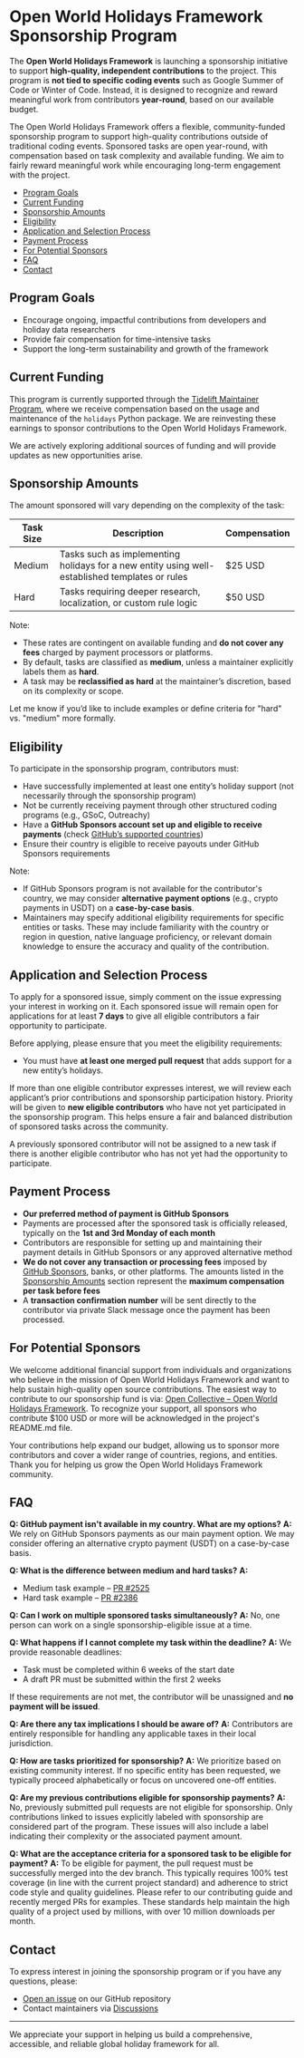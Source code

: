 # Open World Holidays Framework Sponsorship Program

The **Open World Holidays Framework** is launching a sponsorship initiative to support **high-quality, independent contributions** to the project. This program is **not tied to specific coding events** such as Google Summer of Code or Winter of Code. Instead, it is designed to recognize and reward meaningful work from contributors **year-round**, based on our available budget.

The Open World Holidays Framework offers a flexible, community-funded sponsorship program to support high-quality contributions outside of traditional coding events.
Sponsored tasks are open year-round, with compensation based on task complexity and available funding. We aim to fairly reward meaningful work while encouraging long-term engagement with the project.

- [Program Goals](#program-goals)
- [Current Funding](#current-funding)
- [Sponsorship Amounts](#sponsorship-amounts)
- [Eligibility](#eligibility)
- [Application and Selection Process](#application-and-selection-process)
- [Payment Process](#payment-process)
- [For Potential Sponsors](#for-potential-sponsors)
- [FAQ](#faq)
- [Contact](#contact)

## Program Goals

- Encourage ongoing, impactful contributions from developers and holiday data researchers
- Provide fair compensation for time-intensive tasks
- Support the long-term sustainability and growth of the framework

## Current Funding

This program is currently supported through the [Tidelift Maintainer Program](https://tidelift.com/lifter/search/pypi/holidays), where we receive compensation based on the usage and maintenance of the `holidays` Python package. We are reinvesting these earnings to sponsor contributions to the Open World Holidays Framework.

We are actively exploring additional sources of funding and will provide updates as new opportunities arise.

## Sponsorship Amounts

The amount sponsored will vary depending on the complexity of the task:

| Task Size | Description                                                                                    | Compensation |
| --------- | ---------------------------------------------------------------------------------------------- | ------------ |
| Medium    | Tasks such as implementing holidays for a new entity using well-established templates or rules | \$25 USD     |
| Hard       | Tasks requiring deeper research, localization, or custom rule logic                           | \$50 USD     |

Note:

- These rates are contingent on available funding and **do not cover any fees** charged by payment processors or platforms.
- By default, tasks are classified as **medium**, unless a maintainer explicitly labels them as **hard**.
- A task may be **reclassified as hard** at the maintainer’s discretion, based on its complexity or scope.

Let me know if you’d like to include examples or define criteria for "hard" vs. "medium" more formally.

## Eligibility

To participate in the sponsorship program, contributors must:

- Have successfully implemented at least one entity’s holiday support (not necessarily through the sponsorship program)
- Not be currently receiving payment through other structured coding programs (e.g., GSoC, Outreachy)
- Have a **GitHub Sponsors account set up and eligible to receive payments** (check [GitHub’s supported countries](https://docs.github.com/en/sponsors/getting-started-with-github-sponsors/about-github-sponsors#supported-regions-for-github-sponsors))
- Ensure their country is eligible to receive payouts under GitHub Sponsors requirements

Note:

- If GitHub Sponsors program is not available for the contributor's country, we may consider **alternative payment options** (e.g., crypto payments in USDT) on a **case-by-case basis**.
- Maintainers may specify additional eligibility requirements for specific entities or tasks. These may include familiarity with the country or region in question, native language proficiency, or relevant domain knowledge to ensure the accuracy and quality of the contribution.

## Application and Selection Process

To apply for a sponsored issue, simply comment on the issue expressing your interest in working on it. Each sponsored issue will remain open for applications for at least **7 days** to give all eligible contributors a fair opportunity to participate.

Before applying, please ensure that you meet the eligibility requirements:

- You must have **at least one merged pull request** that adds support for a new entity’s holidays.

If more than one eligible contributor expresses interest, we will review each applicant’s prior contributions and sponsorship participation history. Priority will be given to **new eligible contributors** who have not yet participated in the sponsorship program. This helps ensure a fair and balanced distribution of sponsored tasks across the community.

A previously sponsored contributor will not be assigned to a new task if there is another eligible contributor who has not yet had the opportunity to participate.

## Payment Process

- **Our preferred method of payment is GitHub Sponsors**
- Payments are processed after the sponsored task is officially released, typically on the **1st and 3rd Monday of each month**
- Contributors are responsible for setting up and maintaining their payment details in GitHub Sponsors or any approved alternative method
- **We do not cover any transaction or processing fees** imposed by [GitHub Sponsors](https://docs.github.com/en/sponsors/getting-started-with-github-sponsors/about-github-sponsors#about-github-sponsors), banks, or other platforms. The amounts listed in the [Sponsorship Amounts](#sponsorship-amounts) section represent the **maximum compensation per task before fees**
- A **transaction confirmation number** will be sent directly to the contributor via private Slack message once the payment has been processed.

## For Potential Sponsors

We welcome additional financial support from individuals and organizations who believe in the mission of Open World Holidays Framework and want to help sustain high-quality open source contributions. The easiest way to contribute to our sponsorship fund is via: [Open Collective – Open World Holidays Framework](https://opencollective.com/open-world-holidays-framework). To recognize your support, all sponsors who contribute $100 USD or more will be acknowledged in the project's README.md file.

Your contributions help expand our budget, allowing us to sponsor more contributors and cover a wider range of countries, regions, and entities. Thank you for helping us grow the Open World Holidays Framework community.

## FAQ

**Q: GitHub payment isn't available in my country. What are my options?**
**A:** We rely on GitHub Sponsors payments as our main payment option. We may consider offering an alternative crypto payment (USDT) on a case-by-case basis.

**Q: What is the difference between medium and hard tasks?**
**A:**

- Medium task example – [PR #2525](https://github.com/vacanza/holidays/pull/2525)
- Hard task example – [PR #2386](https://github.com/vacanza/holidays/pull/2386)

**Q: Can I work on multiple sponsored tasks simultaneously?**
**A:** No, one person can work on a single sponsorship-eligible issue at a time.

**Q: What happens if I cannot complete my task within the deadline?**
**A:** We provide reasonable deadlines:

- Task must be completed within 6 weeks of the start date
- A draft PR must be submitted within the first 2 weeks

If these requirements are not met, the contributor will be unassigned and **no payment will be issued**.

**Q: Are there any tax implications I should be aware of?**
**A:** Contributors are entirely responsible for handling any applicable taxes in their local jurisdiction.

**Q: How are tasks prioritized for sponsorship?**
**A:** We prioritize based on existing community interest. If no specific entity has been requested, we typically proceed alphabetically or focus on uncovered one-off entities.

**Q: Are my previous contributions eligible for sponsorship payments?**
**A:** No, previously submitted pull requests are not eligible for sponsorship. Only contributions linked to issues explicitly labeled with sponsorship are considered part of the program. These issues will also include a label indicating their complexity or the associated payment amount.

**Q: What are the acceptance criteria for a sponsored task to be eligible for payment?**
**A:** To be eligible for payment, the pull request must be successfully merged into the dev branch. This typically requires 100% test coverage (in line with the current project standard) and adherence to strict code style and quality guidelines. Please refer to our contributing guide and recently merged PRs for examples. These standards help maintain the high quality of a project used by millions, with over 10 million downloads per month.

## Contact

To express interest in joining the sponsorship program or if you have any questions, please:

- [Open an issue](https://github.com/vacanza/holidays/issues/new) on our GitHub repository
- Contact maintainers via [Discussions](https://github.com/vacanza/holidays/discussions/2545)

---

We appreciate your support in helping us build a comprehensive, accessible, and reliable global holiday framework for all.
